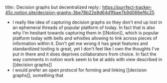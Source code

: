 title:: Decision graphs but decentralized
reply:: https://purrfect-tracker-45c.notion.site/decision-graphs-3be78b22e8d64d1fbae7b9d066ef6c25

- I really like idea of capturing decision graphs so they don't end up lost in an ephemeral threads of popular platform of today. In fact that is also why I'm hesitant towards capturing them in [[Notion]], which is popular platform today with bells and whistles allowing to link across pieces of information within it. Don't get me wrong it has great features and standardized tooling is great, yet I don't feel like I own the thoughts I've put in there and it does deprives collaborators from choice. In fact the way comments in notion work seem to be at adds with view described in [[decision graphs]]
- I would prefer an open protocol for forming and linking [[decision graphs]],  something that